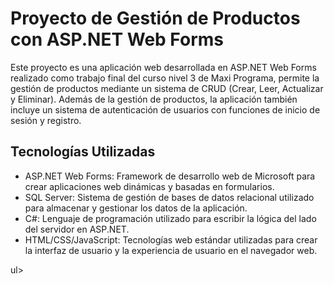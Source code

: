 

<h1>Proyecto de Gestión de Productos con ASP.NET Web Forms</h1>
Este proyecto es una aplicación web desarrollada en ASP.NET Web Forms realizado como trabajo final del curso nivel 3 de Maxi Programa, permite la gestión de productos mediante un sistema de CRUD (Crear, Leer, Actualizar y Eliminar). Además de la gestión de productos, la aplicación también incluye un sistema de autenticación de usuarios con funciones de inicio de sesión y registro.


<h2>Tecnologías Utilizadas</h2>
<ul> 
<li>ASP.NET Web Forms: Framework de desarrollo web de Microsoft para crear aplicaciones web dinámicas y basadas en formularios.</li>
<li>SQL Server: Sistema de gestión de bases de datos relacional utilizado para almacenar y gestionar los datos de la aplicación.</li>
<li>C#: Lenguaje de programación utilizado para escribir la lógica del lado del servidor en ASP.NET.</li>
<li>HTML/CSS/JavaScript: Tecnologías web estándar utilizadas para crear la interfaz de usuario y la experiencia de usuario en el navegador web.</li>
</ul>ul>
